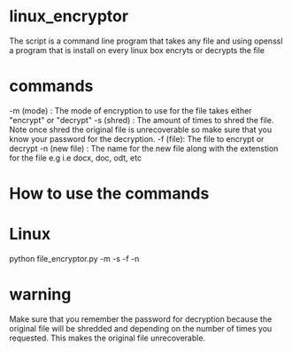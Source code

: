 linux_encryptor
===============

The script is a command line program that takes any file and using openssl a program that is
install on every linux box encryts or decrypts the file

commands
=======

-m (mode) : The mode of encryption to use for the file takes either "encrypt" or "decrypt"
-s (shred) : The amount of times to shred the file. Note once shred the original file is unrecoverable so
             make sure that you know your password for the decryption.
-f (file): The file to encrypt or decrypt
-n (new file) : The name for the new file along with the extenstion for the file e.g i.e docx, doc, odt, etc

How to use the commands
========================

Linux
========

python file_encryptor.py -m <mode> -s <number of times to shred file> -f <file> -n <new file name>

warning
==========
Make sure that you remember the password for decryption because the original file will be shredded and
depending on the number of times you requested. This makes the original file unrecoverable.



